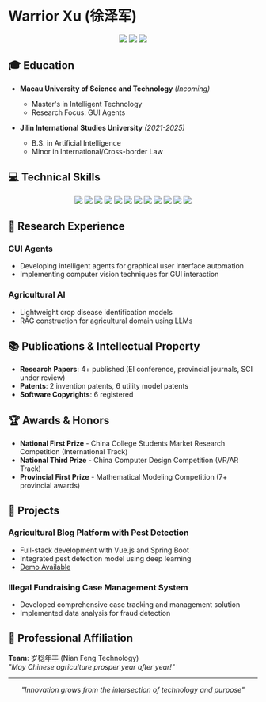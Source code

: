 # Warrior Xu (徐泽军)

<div align="center">
  <a href="mailto:xuzejun@nianfeng.tech"><img src="https://img.shields.io/badge/-Email-D14836?style=for-the-badge&logo=gmail&logoColor=white" /></a>
  <img src="https://img.shields.io/badge/Location-Jilin,%20China-blue?style=for-the-badge" />
  <img src="https://img.shields.io/badge/Focus-GUI%20Agents-green?style=for-the-badge" />
</div>

## 🎓 Education
- **Macau University of Science and Technology** *(Incoming)*
  - Master's in Intelligent Technology
  - Research Focus: GUI Agents

- **Jilin International Studies University** *(2021-2025)*
  - B.S. in Artificial Intelligence
  - Minor in International/Cross-border Law

## 💻 Technical Skills
<div align="center">
  <img src="https://img.shields.io/badge/-Python-3776AB?style=flat&logo=python&logoColor=white" />
  <img src="https://img.shields.io/badge/-Java-007396?style=flat&logo=openjdk&logoColor=white" />
  <img src="https://img.shields.io/badge/-JavaScript-F7DF1E?style=flat&logo=javascript&logoColor=black" />
  <img src="https://img.shields.io/badge/-Vue.js-4FC08D?style=flat&logo=vue.js&logoColor=white" />
  <img src="https://img.shields.io/badge/-Spring%20Boot-6DB33F?style=flat&logo=springboot&logoColor=white" />
  <img src="https://img.shields.io/badge/-Flask-000000?style=flat&logo=flask&logoColor=white" />
  <img src="https://img.shields.io/badge/-PyTorch-EE4C2C?style=flat&logo=pytorch&logoColor=white" />
  <img src="https://img.shields.io/badge/-TensorFlow-FF6F00?style=flat&logo=tensorflow&logoColor=white" />
  <img src="https://img.shields.io/badge/-MySQL-4479A1?style=flat&logo=mysql&logoColor=white" />
  <img src="https://img.shields.io/badge/-Redis-DC382D?style=flat&logo=redis&logoColor=white" />
  <img src="https://img.shields.io/badge/-Linux-FCC624?style=flat&logo=linux&logoColor=black" />
  <img src="https://img.shields.io/badge/-Docker-2496ED?style=flat&logo=docker&logoColor=white" />
</div>

## 🔬 Research Experience
### GUI Agents
- Developing intelligent agents for graphical user interface automation
- Implementing computer vision techniques for GUI interaction

### Agricultural AI
- Lightweight crop disease identification models
- RAG construction for agricultural domain using LLMs


## 📚 Publications & Intellectual Property
- **Research Papers**: 4+ published (EI conference, provincial journals, SCI under review)
- **Patents**: 2 invention patents, 6 utility model patents
- **Software Copyrights**: 6 registered

## 🏆 Awards & Honors
- **National First Prize** - China College Students Market Research Competition (International Track)
- **National Third Prize** - China Computer Design Competition (VR/AR Track)
- **Provincial First Prize** - Mathematical Modeling Competition (7+ provincial awards)

## 🚀 Projects
### Agricultural Blog Platform with Pest Detection
- Full-stack development with Vue.js and Spring Boot
- Integrated pest detection model using deep learning
- [Demo Available](http://39.105.41.96/login)

### Illegal Fundraising Case Management System
- Developed comprehensive case tracking and management solution
- Implemented data analysis for fraud detection

## 🌱 Professional Affiliation
**Team**: 岁稔年丰 (Nian Feng Technology)  
*"May Chinese agriculture prosper year after year!"*

---

<div align="center">
  <i>"Innovation grows from the intersection of technology and purpose"</i>
</div>

